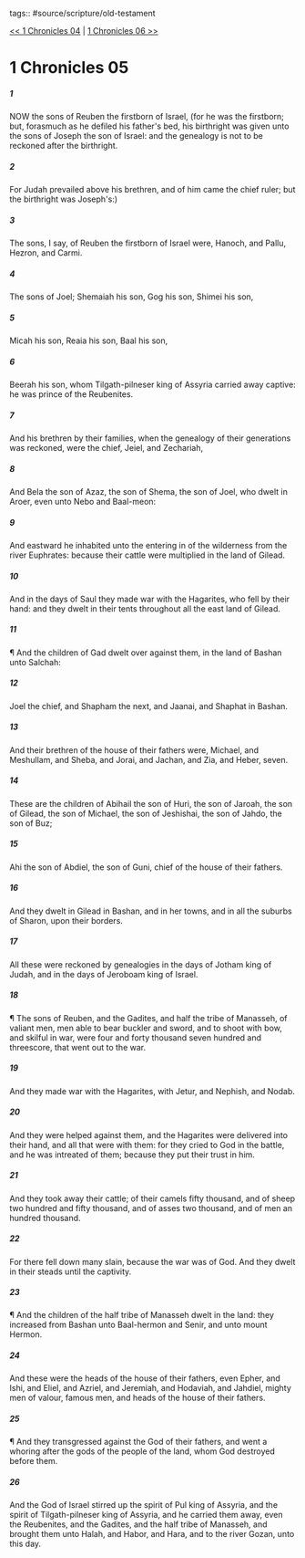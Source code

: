tags:: #source/scripture/old-testament

[<< 1 Chronicles 04](source/scripture/old-testament/13_1_Chronicles/1_Chronicles_04.md) | [1 Chronicles 06 >>](source/scripture/old-testament/13_1_Chronicles/1_Chronicles_06.md)

# 1 Chronicles 05

##### 1

NOW the sons of Reuben the firstborn of Israel, (for he was the firstborn; but, forasmuch as he defiled his father's bed, his birthright was given unto the sons of Joseph the son of Israel: and the genealogy is not to be reckoned after the birthright.

##### 2

For Judah prevailed above his brethren, and of him came the chief ruler; but the birthright was Joseph's:)

##### 3

The sons, I say, of Reuben the firstborn of Israel were, Hanoch, and Pallu, Hezron, and Carmi.

##### 4

The sons of Joel; Shemaiah his son, Gog his son, Shimei his son,

##### 5

Micah his son, Reaia his son, Baal his son,

##### 6

Beerah his son, whom Tilgath-pilneser king of Assyria carried away captive: he was prince of the Reubenites.

##### 7

And his brethren by their families, when the genealogy of their generations was reckoned, were the chief, Jeiel, and Zechariah,

##### 8

And Bela the son of Azaz, the son of Shema, the son of Joel, who dwelt in Aroer, even unto Nebo and Baal-meon:

##### 9

And eastward he inhabited unto the entering in of the wilderness from the river Euphrates: because their cattle were multiplied in the land of Gilead.

##### 10

And in the days of Saul they made war with the Hagarites, who fell by their hand: and they dwelt in their tents throughout all the east land of Gilead.

##### 11

¶ And the children of Gad dwelt over against them, in the land of Bashan unto Salchah:

##### 12

Joel the chief, and Shapham the next, and Jaanai, and Shaphat in Bashan.

##### 13

And their brethren of the house of their fathers were, Michael, and Meshullam, and Sheba, and Jorai, and Jachan, and Zia, and Heber, seven.

##### 14

These are the children of Abihail the son of Huri, the son of Jaroah, the son of Gilead, the son of Michael, the son of Jeshishai, the son of Jahdo, the son of Buz;

##### 15

Ahi the son of Abdiel, the son of Guni, chief of the house of their fathers.

##### 16

And they dwelt in Gilead in Bashan, and in her towns, and in all the suburbs of Sharon, upon their borders.

##### 17

All these were reckoned by genealogies in the days of Jotham king of Judah, and in the days of Jeroboam king of Israel.

##### 18

¶ The sons of Reuben, and the Gadites, and half the tribe of Manasseh, of valiant men, men able to bear buckler and sword, and to shoot with bow, and skilful in war, were four and forty thousand seven hundred and threescore, that went out to the war.

##### 19

And they made war with the Hagarites, with Jetur, and Nephish, and Nodab.

##### 20

And they were helped against them, and the Hagarites were delivered into their hand, and all that were with them: for they cried to God in the battle, and he was intreated of them; because they put their trust in him.

##### 21

And they took away their cattle; of their camels fifty thousand, and of sheep two hundred and fifty thousand, and of asses two thousand, and of men an hundred thousand.

##### 22

For there fell down many slain, because the war was of God. And they dwelt in their steads until the captivity.

##### 23

¶ And the children of the half tribe of Manasseh dwelt in the land: they increased from Bashan unto Baal-hermon and Senir, and unto mount Hermon.

##### 24

And these were the heads of the house of their fathers, even Epher, and Ishi, and Eliel, and Azriel, and Jeremiah, and Hodaviah, and Jahdiel, mighty men of valour, famous men, and heads of the house of their fathers.

##### 25

¶ And they transgressed against the God of their fathers, and went a whoring after the gods of the people of the land, whom God destroyed before them.

##### 26

And the God of Israel stirred up the spirit of Pul king of Assyria, and the spirit of Tilgath-pilneser king of Assyria, and he carried them away, even the Reubenites, and the Gadites, and the half tribe of Manasseh, and brought them unto Halah, and Habor, and Hara, and to the river Gozan, unto this day.
